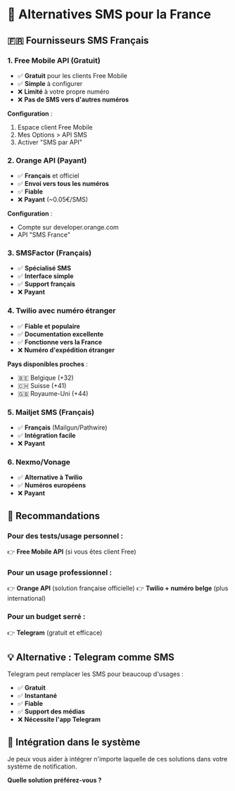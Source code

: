 # 📱 Alternatives SMS pour la France

## 🇫🇷 Fournisseurs SMS Français

### 1. **Free Mobile API** (Gratuit)
- ✅ **Gratuit** pour les clients Free Mobile
- ✅ **Simple** à configurer
- ❌ **Limité** à votre propre numéro
- ❌ **Pas de SMS vers d'autres numéros**

**Configuration** :
1. Espace client Free Mobile
2. Mes Options > API SMS
3. Activer "SMS par API"

### 2. **Orange API** (Payant)
- ✅ **Français** et officiel
- ✅ **Envoi vers tous les numéros**
- ✅ **Fiable**
- ❌ **Payant** (~0.05€/SMS)

**Configuration** :
- Compte sur developer.orange.com
- API "SMS France"

### 3. **SMSFactor** (Français)
- ✅ **Spécialisé SMS**
- ✅ **Interface simple**
- ✅ **Support français**
- ❌ **Payant**

### 4. **Twilio avec numéro étranger**
- ✅ **Fiable et populaire**
- ✅ **Documentation excellente**
- ✅ **Fonctionne vers la France**
- ❌ **Numéro d'expédition étranger**

**Pays disponibles proches** :
- 🇧🇪 Belgique (+32)
- 🇨🇭 Suisse (+41)
- 🇬🇧 Royaume-Uni (+44)

### 5. **Mailjet SMS** (Français)
- ✅ **Français** (Mailgun/Pathwire)
- ✅ **Intégration facile**
- ❌ **Payant**

### 6. **Nexmo/Vonage** 
- ✅ **Alternative à Twilio**
- ✅ **Numéros européens**
- ❌ **Payant**

## 🎯 Recommandations

### Pour des **tests/usage personnel** :
👉 **Free Mobile API** (si vous êtes client Free)

### Pour un **usage professionnel** :
👉 **Orange API** (solution française officielle)
👉 **Twilio + numéro belge** (plus international)

### Pour un **budget serré** :
👉 **Telegram** (gratuit et efficace)

## 💡 Alternative : Telegram comme SMS

Telegram peut remplacer les SMS pour beaucoup d'usages :
- ✅ **Gratuit**
- ✅ **Instantané**
- ✅ **Fiable**
- ✅ **Support des médias**
- ❌ **Nécessite l'app Telegram**

## 🔧 Intégration dans le système

Je peux vous aider à intégrer n'importe laquelle de ces solutions dans votre système de notification.

**Quelle solution préférez-vous ?**
